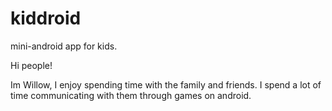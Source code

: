 # kiddroid
mini-android app for kids.

Hi people!

Im Willow, I enjoy spending time with the family and friends.
I spend a lot of time communicating with them through games on android.

